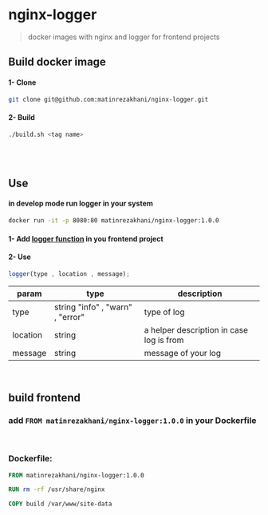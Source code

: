# nginx-logger

> docker images with nginx and logger for frontend projects


## Build docker image

#### **1- Clone** 
```bash
git clone git@github.com:matinrezakhani/nginx-logger.git
```

#### **2- Build** 
```bash
./build.sh <tag name>  
```

<br>
<br>

## Use

#### in develop mode run logger in your system
```bash
docker run -it -p 8080:80 matinrezakhani/nginx-logger:1.0.0 
```

#### 1- Add [logger function](https://github.com/matinrezakhani/nginx-logger/blob/master/logger_front/logger.js)  in you frontend project


#### 2- Use
```javascript
logger(type , location , message); 
```
| param               | type                                | description                                                                                                             |
| ------------------- | ----------------------------------- | -------------------------------------------------------------------------------------------------------------------     |
| type                | string "info" , "warn" , "error"    | type of log                                                                                                             |
| location            | string                              | a helper description in case log is from                                                                                |
| message             | string                              | message of your log                                                                                                     |

<br>

## build frontend

### add `FROM matinrezakhani/nginx-logger:1.0.0` in your Dockerfile 

<br>

### Dockerfile:
``` dockerfile
FROM matinrezakhani/nginx-logger:1.0.0

RUN rm -rf /usr/share/nginx

COPY build /var/www/site-data
```